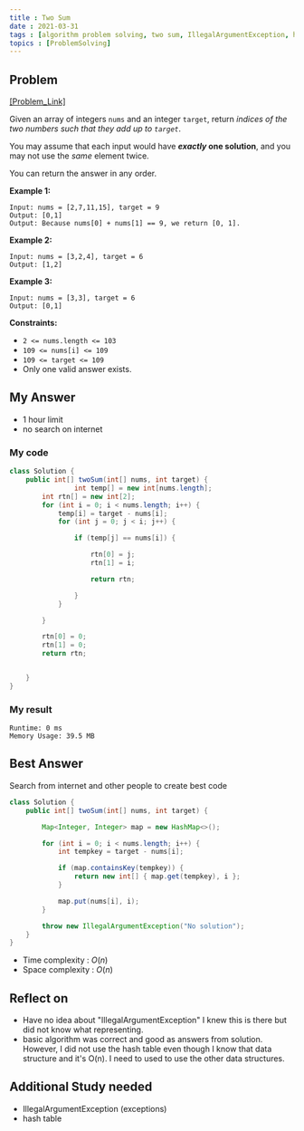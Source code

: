 ```yaml
---
title : Two Sum
date : 2021-03-31
tags : [algorithm problem solving, two sum, IllegalArgumentException, hashmap]
topics : [ProblemSolving]
---
```


## Problem

[\[Problem_Link\]](https://leetcode.com/problems/two-sum/)

Given an array of integers `nums` and an integer `target`, return *indices of the two numbers such that they add up to `target`*.

You may assume that each input would have ***exactly* one solution**, and you may not use the *same* element twice.

You can return the answer in any order.

**Example 1:**

```
Input: nums = [2,7,11,15], target = 9
Output: [0,1]
Output: Because nums[0] + nums[1] == 9, we return [0, 1].
```

**Example 2:**

```
Input: nums = [3,2,4], target = 6
Output: [1,2]
```

**Example 3:**

```
Input: nums = [3,3], target = 6
Output: [0,1]
```

**Constraints:**

- `2 <= nums.length <= 103`
- `109 <= nums[i] <= 109`
- `109 <= target <= 109`
- Only one valid answer exists.

## My Answer

- 1 hour limit
- no search on internet

### My code

```java
class Solution {
    public int[] twoSum(int[] nums, int target) {
                int temp[] = new int[nums.length];
        int rtn[] = new int[2];
        for (int i = 0; i < nums.length; i++) {
            temp[i] = target - nums[i];
            for (int j = 0; j < i; j++) {

                if (temp[j] == nums[i]) {

                    rtn[0] = j;
                    rtn[1] = i;

                    return rtn;

                }
            }

        }

        rtn[0] = 0;
        rtn[1] = 0;
        return rtn;


    }
}
```

### My result

```
Runtime: 0 ms
Memory Usage: 39.5 MB
```

## Best Answer

Search from internet and other people to create best code

```java
class Solution {
    public int[] twoSum(int[] nums, int target) {

        Map<Integer, Integer> map = new HashMap<>();

        for (int i = 0; i < nums.length; i++) {
            int tempkey = target - nums[i];

            if (map.containsKey(tempkey)) {
                return new int[] { map.get(tempkey), i };
            }

            map.put(nums[i], i);
        }

        throw new IllegalArgumentException("No solution");
    }
}
```

- Time complexity : $O(n)$
- Space complexity : $O(n)$


## Reflect on

- Have no idea about "IllegalArgumentException" I knew this is there but did not know what representing.
- basic algorithm was correct and good as answers from solution. However, I did not use the hash table even though I know that data structure and it's O(n). I need to used to use the other data structures.

## Additional Study needed

- IllegalArgumentException (exceptions)
- hash table

